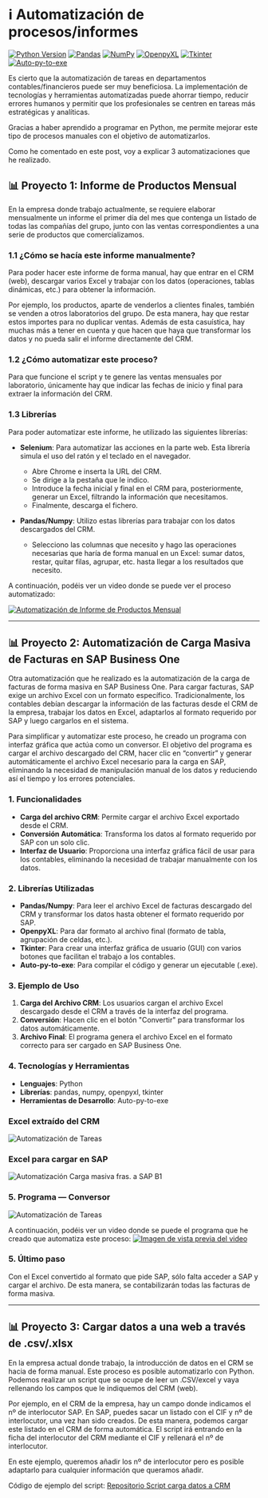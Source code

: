 # ℹ️ Automatización de procesos/informes

[![Python Version](https://img.shields.io/badge/python-3.8-blue)](https://www.python.org/downloads/release/python-380/)
[![Pandas](https://img.shields.io/badge/pandas-1.2.0+-yellow)](https://pandas.pydata.org/)
[![NumPy](https://img.shields.io/badge/numpy-1.20.0-blue)](https://numpy.org/)
[![OpenpyXL](https://img.shields.io/badge/openpyxl-3.0.7-brightgreen)](https://openpyxl.readthedocs.io/)
[![Tkinter](https://img.shields.io/badge/Tkinter-GUI-orange)](https://docs.python.org/3/library/tk.html)
[![Auto-py-to-exe](https://img.shields.io/badge/Auto--py--to--exe-2.10.0-green)](https://pypi.org/project/auto-py-to-exe/)


Es cierto que la automatización de tareas en departamentos contables/financieros puede ser muy beneficiosa. La implementación de tecnologías y herramientas automatizadas puede ahorrar tiempo, reducir errores humanos y permitir que los profesionales se centren en tareas más estratégicas y analíticas.

Gracias a haber aprendido a programar en Python, me permite mejorar este tipo de procesos manuales con el objetivo de automatizarlos.

Como he comentado en este post, voy a explicar 3 automatizaciones que he realizado.

## 📊 Proyecto 1: Informe de Productos Mensual

En la empresa donde trabajo actualmente, se requiere elaborar mensualmente un informe el primer día del mes que contenga un listado de todas las compañías del grupo, junto con las ventas correspondientes a una serie de productos que comercializamos.

### 1.1 ¿Cómo se hacía este informe manualmente?

Para poder hacer este informe de forma manual, hay que entrar en el CRM (web), descargar varios Excel y trabajar con los datos (operaciones, tablas dinámicas, etc.) para obtener la información. 

Por ejemplo, los productos, aparte de venderlos a clientes finales, también se venden a otros laboratorios del grupo. De esta manera, hay que restar estos importes para no duplicar ventas. Además de esta casuística, hay muchas más a tener en cuenta y que hacen que haya que transformar los datos y no pueda salir el informe directamente del CRM.

### 1.2 ¿Cómo automatizar este proceso?

Para que funcione el script y te genere las ventas mensuales por laboratorio, únicamente hay que indicar las fechas de inicio y final para extraer la información del CRM.

### 1.3 Librerías

Para poder automatizar este informe, he utilizado las siguientes librerías:

- **Selenium**: Para automatizar las acciones en la parte web. Esta librería simula el uso del ratón y el teclado en el navegador.
  - Abre Chrome e inserta la URL del CRM.
  - Se dirige a la pestaña que le indico.
  - Introduce la fecha inicial y final en el CRM para, posteriormente, generar un Excel, filtrando la información que necesitamos.
  - Finalmente, descarga el fichero.
  
- **Pandas/Numpy**: Utilizo estas librerías para trabajar con los datos descargados del CRM.
  - Selecciono las columnas que necesito y hago las operaciones necesarias que haría de forma manual en un Excel: sumar datos, restar, quitar filas, agrupar, etc. hasta llegar a los resultados que necesito.

A continuación, podéis ver un video donde se puede ver el proceso automatizado:

[![Automatización de Informe de Productos Mensual](https://img.youtube.com/vi/iPIPH-fp9_s/0.jpg)](https://youtu.be/iPIPH-fp9_s)

---

## 📊 Proyecto 2: Automatización de Carga Masiva de Facturas en SAP Business One

Otra automatización que he realizado es la automatización de la carga de facturas de forma masiva en SAP Business One. Para cargar facturas, SAP exige un archivo Excel con un formato específico. Tradicionalmente, los contables debían descargar la información de las facturas desde el CRM de la empresa, trabajar los datos en Excel, adaptarlos al formato requerido por SAP y luego cargarlos en el sistema.

Para simplificar y automatizar este proceso, he creado un programa con interfaz gráfica que actúa como un conversor. El objetivo del programa es cargar el archivo descargado del CRM, hacer clic en “convertir” y generar automáticamente el archivo Excel necesario para la carga en SAP, eliminando la necesidad de manipulación manual de los datos y reduciendo así el tiempo y los errores potenciales.

### 1. Funcionalidades

- **Carga del archivo CRM**: Permite cargar el archivo Excel exportado desde el CRM.
- **Conversión Automática**: Transforma los datos al formato requerido por SAP con un solo clic.
- **Interfaz de Usuario**: Proporciona una interfaz gráfica fácil de usar para los contables, eliminando la necesidad de trabajar manualmente con los datos.

### 2. Librerías Utilizadas

- **Pandas/Numpy**: Para leer el archivo Excel de facturas descargado del CRM y transformar los datos hasta obtener el formato requerido por SAP.
- **OpenpyXL**: Para dar formato al archivo final (formato de tabla, agrupación de celdas, etc.).
- **Tkinter**: Para crear una interfaz gráfica de usuario (GUI) con varios botones que facilitan el trabajo a los contables.
- **Auto-py-to-exe**: Para compilar el código y generar un ejecutable (.exe).

### 3. Ejemplo de Uso

1. **Carga del Archivo CRM**: Los usuarios cargan el archivo Excel descargado desde el CRM a través de la interfaz del programa.
2. **Conversión**: Hacen clic en el botón "Convertir" para transformar los datos automáticamente.
3. **Archivo Final**: El programa genera el archivo Excel en el formato correcto para ser cargado en SAP Business One.

### 4. Tecnologías y Herramientas

- **Lenguajes**: Python
- **Librerías**: pandas, numpy, openpyxl, tkinter
- **Herramientas de Desarrollo**: Auto-py-to-exe

### Excel extraído del CRM
![Automatización de Tareas](https://github.com/adriansg1991/Automatizaciones/blob/main/1.png)


### Excel para cargar en SAP
![Automatización Carga masiva fras. a SAP B1](https://github.com/adriansg1991/Automatizaciones/blob/main/2.png)

### 5. Programa — Conversor
![Automatización de Tareas](https://github.com/adriansg1991/Automatizaciones/blob/main/3.png)

A continuación, podéis ver un video donde se puede el programa que he creado que automatiza este proceso:
[![Imagen de vista previa del video](https://img.youtube.com/vi/UUBhiQdTuu0/0.jpg)](https://youtu.be/UUBhiQdTuu0)

### 5. Último paso

Con el Excel convertido al formato que pide SAP, sólo falta acceder a SAP y cargar el archivo. De esta manera, se contabilizarán todas las facturas de forma masiva.

---

## 📊 Proyecto 3: Cargar datos a una web a través de .csv/.xlsx
En la empresa actual donde trabajo, la introducción de datos en el CRM se hacia de forma manual. Este proceso es posible automatizarlo con Python.
Podemos realizar un script que se ocupe de leer un .CSV/excel y vaya rellenando los campos que le indiquemos del CRM (web).

Por ejemplo, en el CRM de la empresa, hay un campo donde indicamos el nº de interlocutor SAP.
En SAP, puedes sacar un listado con el CIF y nº de interlocutor, una vez han sido creados. De esta manera, podemos cargar este listado en el CRM de forma automática.
El script irá entrando en la ficha del interlocutor del CRM mediante el CIF y rellenará el nº de interlocutor.

En este ejemplo, queremos añadir los nº de interlocutor pero es posible adaptarlo para cualquier información que queramos añadir.

Código de ejemplo del script: [Repositorio Script carga datos a CRM](https://github.com/adriansg1991/Automatizaciones/blob/main/AddDataCRM.py)

